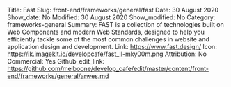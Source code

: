 Title: Fast
Slug: front-end/frameworks/general/fast
Date: 30 August 2020
Show_date: No
Modified: 30 August 2020
Show_modified: No
Category: frameworks-general
Summary: FAST is a collection of technologies built on Web Components and modern Web Standards, designed to help you efficiently tackle some of the most common challenges in website and application design and development.
Link: https://www.fast.design/
Icon: https://ik.imagekit.io/developcafe/fast_Il-mky00m.png
Attribution: No
Commercial: Yes
Github_edit_link: https://github.com/melboone/develop_cafe/edit/master/content/front-end/frameworks/general/arwes.md